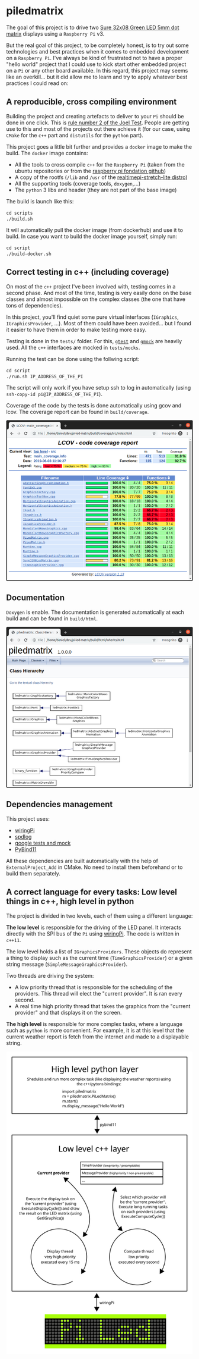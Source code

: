 # piledmatrix

The goal of this project is to drive two [Sure 32x08 Green LED 5mm dot matrix](http://store3.sure-electronics.com/de-dp13211) displays using a `Raspberry Pi` v3. 

But the real goal of this project, to be completely honest, is to try out some technologies and best practices when it comes to embedded development on a `Raspberry Pi`. I've always be kind of frustrated not to have a proper "hello world" project that I could use to kick start other embedded project on a `Pi` or any other board available. In this regard, this project may seems like an overkill... but it did allow me to learn and try to apply whatever best practices I could read on:

## A reproducible, cross compiling environment

Building the project and creating artefacts to deliver to your `Pi` should be done in one click. This is [rule number 2 of the Joel Test](https://www.joelonsoftware.com/2000/08/09/the-joel-test-12-steps-to-better-code/). People are getting use to this and most of the projects out there achieve it (for our case, using `CMake` for the `c++` part and `distutils` for the `python` part). 

This project goes a little bit further and provides a `docker` image to make the build. The `docker` image contains:
- All the tools to cross compile `c++` for the `Raspberry Pi` (taken from the ubuntu repositories or from the [raspberry pi fondation github](https://github.com/raspberrypi/tools.git))
- A copy of the rootfs (`/lib` and `/usr` of the [realtimepi-stretch-lite distro](http://unofficialpi.org/Distros/RealtimePi/))
- All the supporting tools (coverage tools, `doxygen`,...)
- The `python` 3 libs and header (they are not part of the base image)

The build is launch like this:
```
cd scripts
./build.sh
```
It will automatically pull the docker image (from dockerhub) and use it to build. In case you want to build the docker image yourself, simply run:
```
cd script
./build-docker.sh
```

## Correct testing in c++ (including coverage)

On most of the `c++` project I've been involved with, testing comes in a second phase. And most of the time, testing is very easily done on the base classes and almost impossible on the complex classes (the one that have tons of dependencies).

In this project, you'll find quiet some pure virtual interfaces (`IGraphics`, `IGraphicsProvider`, ...). Most of them could have been avoided... but I found it easier to have them in order to make testing more easy. 

Testing is done in the `tests/` folder. For this, [`gtest`](https://github.com/google/googletest) and [`gmock`](https://github.com/google/googletest/tree/master/googlemock) are heavily used. All the `c++` interfaces are mocked in `tests/mocks`.

Running the test can be done using the follwing script:
```
cd script
./run.sh IP_ADDRESS_OF_THE_PI
```
The script will only work if you have setup ssh to log in automatically (using `ssh-copy-id pi@IP_ADDRESS_OF_THE_PI`).

Coverage of the code by the tests is done automatically using gcov and lcov. The coverage report can be found in `build/coverage`.

![Alt text](doc/coverage.png?raw=true "Coverage")

## Documentation

`Doxygen` is enable. The documentation is generated automatically at each build and can be found in `build/html`.

![Alt text](doc/doc.png?raw=true "Doxygen documentation")

## Dependencies management

This project uses:
- [wiringPi](http://wiringpi.com/)
- [spdlog](https://github.com/gabime/spdlog)
- [google tests and mock](https://github.com/google/googletest)
- [PyBind11](https://github.com/pybind/pybind11)

All these dependencies are built automatically with the help of `ExternalProject_Add` in CMake. No need to install them beforehand or to build them separately.

## A correct language for every tasks: Low level things in c++, high level in python

The project is divided in two levels, each of them using a different language:

**The low level** is responsible for the driving of the LED panel. It interacts directly with the SPI bus of the `Pi` using [wiringPi](http://wiringpi.com/). The code is written in `c++11`.

The low level holds a list of `IGraphicsProviders`. These objects do represent a thing to display such as the current time (`TimeGraphicsProvider`) or a given string message (`SimpleMessageGraphicsProvider`). 

Two threads are driving the system: 
- A low priority thread that is responsible for the scheduling of the providers. This thread will elect the "current provider". It is ran every second.
- A real time high priority thread that takes the graphics from the "current provider" and that displays it on the screen.

**The high level** is responsible for more complex tasks, where a language such as `python` is more convenient. For example, it is at this level that the current weather report is fetch from the internet and made to a displayable string.

![Alt text](doc/architecture_overview.svg?raw=true "General architecture")
